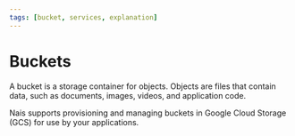 ```yaml
---
tags: [bucket, services, explanation]
---
```


# Buckets

A bucket is a storage container for objects.
Objects are files that contain data, such as documents, images, videos, and application code.

Nais supports provisioning and managing buckets in Google Cloud Storage (GCS) for use by your applications.
